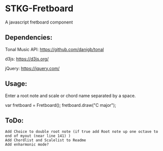 # STKG-Fretboard

A javascript fretboard component

## Dependencies:

Tonal Music API: https://github.com/danigb/tonal

d3js: https://d3js.org/

jQuery: https://jquery.com/

## Usage:

Enter a root note and scale or chord name separated by a space.

  var fretboard = Fretboard();
  fretboard.draw("C major");

## ToDo:


    Add Choice to double root note (if true add Root note up one octave to end of myout (near line 141) )
    Add Chordlist and Scalelist to Readme
    Add enharmonic mode?
